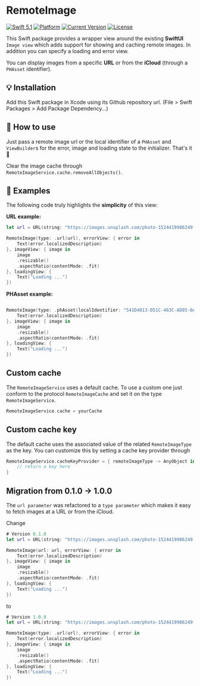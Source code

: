 # RemoteImage

[![Swift 5.1](https://img.shields.io/badge/swift5.1-compatible-green.svg?longCache=true&style=flat-square)](https://developer.apple.com/swift)
[![Platform](https://img.shields.io/badge/platform-iOS%20%7C%20macOS%20%7C%20tvOS-lightgrey.svg?longCache=true&style=flat-square)](https://www.apple.com)
[![Current Version](https://img.shields.io/github/v/tag/crelies/RemoteImage?longCache=true&style=flat-square)](https://github.com/crelies/RemoteImage)
[![License](https://img.shields.io/badge/license-MIT-lightgrey.svg?longCache=true&style=flat-square)](https://en.wikipedia.org/wiki/MIT_License)

This Swift package provides a wrapper view around the existing **SwiftUI** `Image view` which adds support for showing and caching remote images.
In addition you can specify a loading and error view.

You can display images from a specific **URL** or from the **iCloud** (through a `PHAsset` identifier).

## 💡 Installation

Add this Swift package in Xcode using its Github repository url. (File > Swift Packages > Add Package Dependency...)

## 🧭 How to use

Just pass a remote image url or the local identifier of a `PHAsset` and `ViewBuilder`s for the error, image and loading state to the initializer. That's it 🎉

Clear the image cache through `RemoteImageService.cache.removeAllObjects()`.

## 📖 Examples

The following code truly highlights the **simplicity** of this view:

**URL example:**
```swift
let url = URL(string: "https://images.unsplash.com/photo-1524419986249-348e8fa6ad4a?ixlib=rb-1.2.1&ixid=eyJhcHBfaWQiOjEyMDd9&auto=format&fit=crop&w=1950&q=80")!

RemoteImage(type: .url(url), errorView: { error in
    Text(error.localizedDescription)
}, imageView: { image in
    image
    .resizable()
    .aspectRatio(contentMode: .fit)
}, loadingView: {
    Text("Loading ...")
})
```

**PHAsset example:**
```swift

RemoteImage(type: .phAsset(localIdentifier: "541D4013-D51C-463C-AD85-0A1E4EA838FD"), errorView: { error in
    Text(error.localizedDescription)
}, imageView: { image in
    image
    .resizable()
    .aspectRatio(contentMode: .fit)
}, loadingView: {
    Text("Loading ...")
})
```

## Custom cache

The `RemoteImageService` uses a default cache. To use a custom one just conform to the protocol `RemoteImageCache` and set it on the type `RemoteImageService`.

```swift
RemoteImageService.cache = yourCache
```

## Custom cache key

The default cache uses the associated value of the related `RemoteImageType` as the key. You can customize this by setting a cache key provider through

```swift
RemoteImageService.cacheKeyProvider = { remoteImageType -> AnyObject in
    // return a key here
}
```

## Migration from 0.1.0 -> 1.0.0

The `url parameter` was refactored to a `type parameter` which makes it easy to fetch images at a URL or from the iCloud. 

Change
```swift
# Version 0.1.0
let url = URL(string: "https://images.unsplash.com/photo-1524419986249-348e8fa6ad4a?ixlib=rb-1.2.1&ixid=eyJhcHBfaWQiOjEyMDd9&auto=format&fit=crop&w=1950&q=80")!

RemoteImage(url: url, errorView: { error in
    Text(error.localizedDescription)
}, imageView: { image in
    image
    .resizable()
    .aspectRatio(contentMode: .fit)
}, loadingView: {
    Text("Loading ...")
})
```

to
```swift
# Version 1.0.0
let url = URL(string: "https://images.unsplash.com/photo-1524419986249-348e8fa6ad4a?ixlib=rb-1.2.1&ixid=eyJhcHBfaWQiOjEyMDd9&auto=format&fit=crop&w=1950&q=80")!

RemoteImage(type: .url(url), errorView: { error in
    Text(error.localizedDescription)
}, imageView: { image in
    image
    .resizable()
    .aspectRatio(contentMode: .fit)
}, loadingView: {
    Text("Loading ...")
})
```
